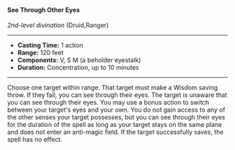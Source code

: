 #### See Through Other Eyes
*2nd-level divination* (Druid,Ranger)
___
- **Casting Time:** 1 action
- **Range:** 120 feet
- **Components:** V, S M (a beholder eyestalk)
- **Duration:** Concentration, up to 10 minutes
---
Choose one target within range. That target must
make a Wisdom saving throw. If they fail, you can
see through their eyes. The target is unaware that
you can see through their eyes. You may use a
bonus action to switch between your target's eyes
and your own. You do not gain access to any of the
other senses your target possesses, but you can see
through their eyes for the duration of the spell as
long as your target stays on the same plane and
does not enter an anti-magic field. If the target
successfully saves, the spell has no effect.
